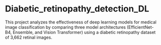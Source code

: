 # Diabetic_retinopathy_detection_DL
This project analyzes the effectiveness of deep learning models for medical image classification by comparing three model architectures (EfficientNet-B4, Ensemble, and Vision Transformer) using a diabetic retinopathy dataset of 3,662 retinal images.
